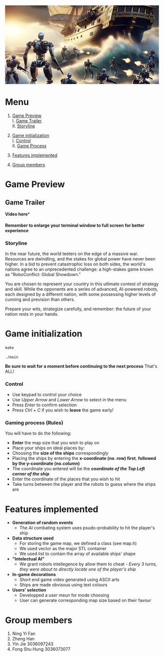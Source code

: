![Robots Ship battle](robots-ship-battle.png)


# Menu
1. [Game Preview](#Game-Preview)  
   I. [Game Trailer](#Game-Trailer)  
   II. [Storyline](#Storyline)  

2. [Game initialization](#Game-initialization)  
   I. [Control](#Control)  
   II. [Game Process](#Gaming-Process-(Rules))  

3. [Features implemented](#Features-implemented)  

4. [Group members](#Group-members)


# Game Preview
## Game Trailer 

************Video here*************

#### **Remember to enlarge your terminal window to full screen for better experience**

### Storyline
In the near future, the world teeters on the edge of a massive war. Resources are dwindling, and the stakes for global power have never been higher. In a bid to prevent catastrophic loss on both sides, the world's nations agree to an unprecedented challenge: a high-stakes game known as "RoboConflict: Global Showdown."

You are chosen to represent your country in this utlimate contest of strategy and skill. While the opponents are a series of advanced, AI-powered robots, each designed by a different nation, with some possessing higher levels of cunning and prevision than others.

Prepare your wits, strategize carefully, and remember: the future of your nation rests in your hands.

# Game initialization
 `make`
 
`./main`

**Be sure to wait for a moment before continuing to the next process**
That's ALL!
### Control 
- Use keypad to control your choice
- Use _Upper Arrow_ and _Lower Arrow_ to select in the menu
- Press _Enter_ to confirm selection
- Press _Ctrl + C_ if you wish to **leave** the game early!


### Gaming process (Rules)
You will have to do the following: 

- **Enter** the map size that you wish to play on
- Place your ships on ideal places by:
 - Choosing the **size of the ships** correspondingly
 - Placing the ships by entering the **x-coordinate (no. row) first**, **followed by the y-coordinate (no.column)**
 - The coordinate you entered will be the **_coordinate of the Top Left corner of the ship_**
- Enter the coordinate of the places that you wish to hit
- Take turns between the player and the robots to guess where the ships are


# Features implemented
- **Generation of random events**
   - The AI combating system uses psudo-probability to hit the player's ship
- **Data structure used**
   - For storing the game map, we defined a class (see map.h)
   - We used vector as the major STL container
   - We used list to contain the array of available ships' shape
- **"Intelectual AI"**
   - We grant robots intellegence by allow them to cheat - _Every 3 turns, they were about to directly locate one of the player's ship_
- **In-game decorations**
   - Short end game video generated using ASCII arts
   - Ships are made obvisous using text colours 
- **Users' selection**
   - Developped a user meun for mode choosing
   - User can generate corresponding map size based on their favour

# Group members
1. Ning Yi Fan
2. Zheng Han
3. Yin Jie 3036097243
4. Fong Shu Hung 3036073077
